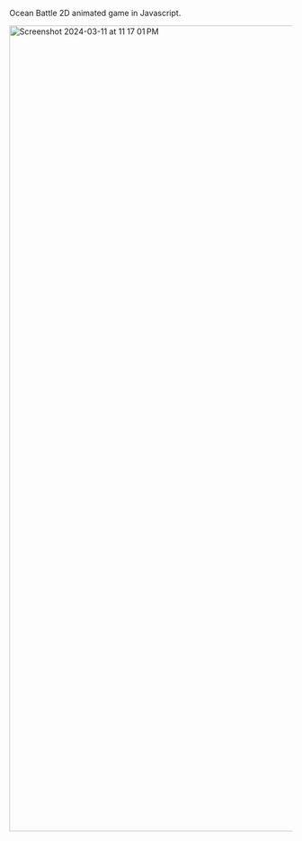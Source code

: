 Ocean Battle
2D animated game in Javascript.

<img width="1435" alt="Screenshot 2024-03-11 at 11 17 01 PM" src="https://github.com/chittebabu21/ocean-battle/assets/77452935/77ca47d7-5a6c-44cb-ba8e-7daa5600916b">
